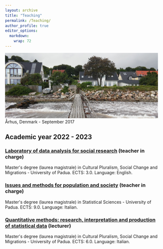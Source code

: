 ```yaml
---
layout: archive
title: "Teaching"
permalink: /Teaching/
author_profile: true
editor_options: 
  markdown: 
    wrap: 72
---
```


<img src="/images/aarhus.jpg"/> Århus, Denmark - September 2017

## Academic year 2022 - 2023


### [Laboratory of data analysis for social research](https://en.didattica.unipd.it/off/2021/LM/SU/SU2591/000ZZ/SUQ1094899/N0) (teacher in charge)

Master's degree (laurea magistrale) in Cultural Pluralism, Social Change
and Migrations - University of Padua.
ECTS: 3.0. Language: English.


### [Issues and methods for population and society](https://en.didattica.unipd.it/off/2021/LM/SC/SS1736/000ZZ/SCP4063380/N0) (teacher in charge)

Master's degree (laurea magistrale) in Statistical Sciences - University
of Padua.
ECTS: 9.0. Language: Italian.


### [Quantitative methods: research, interpretation and production of statistical data](https://en.didattica.unipd.it/off/2022/LM/SU/SU2591/000ZZ/SUQ1094880/N0) (lecturer)

Master's degree (laurea magistrale) in Cultural Pluralism, Social Change
and Migrations - University of Padua.
ECTS: 6.0. Language: Italian.
